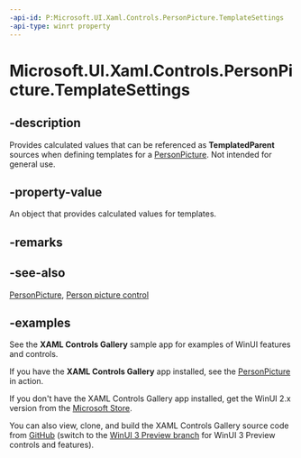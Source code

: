 ```yaml
---
-api-id: P:Microsoft.UI.Xaml.Controls.PersonPicture.TemplateSettings
-api-type: winrt property
---
```


# Microsoft.UI.Xaml.Controls.PersonPicture.TemplateSettings

<!--
public Microsoft.UI.Xaml.Controls.PersonPictureTemplateSettings TemplateSettings { get; }
-->

## -description

Provides calculated values that can be referenced as **TemplatedParent** sources when defining templates for a [PersonPicture](personpicture.md). Not intended for general use.

## -property-value

An object that provides calculated values for templates.

## -remarks

## -see-also

[PersonPicture](personpicture.md), [Person picture control](/windows/apps/design/controls/person-picture)

## -examples

See the **XAML Controls Gallery** sample app for examples of WinUI features and controls.

If you have the **XAML Controls Gallery** app installed, see the [PersonPicture](xamlcontrolsgallery:/item/PersonPicture) in action.

If you don't have the XAML Controls Gallery app installed, get the WinUI 2.x version from the [Microsoft Store](https://www.microsoft.com/p/xaml-controls-gallery/9msvh128x2zt).

You can also view, clone, and build the XAML Controls Gallery source code from [GitHub](https://github.com/Microsoft/Xaml-Controls-Gallery) (switch to the [WinUI 3 Preview branch](https://github.com/microsoft/Xaml-Controls-Gallery/tree/winui3preview) for WinUI 3 Preview controls and features).
